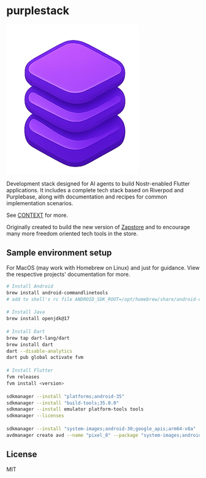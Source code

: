# purplestack

![purplestack](assets/images/purplestack.png)

Development stack designed for AI agents to build Nostr-enabled Flutter applications. It includes a complete tech stack based on Riverpod and Purplebase, along with documentation and recipes for common implementation scenarios.

See [CONTEXT](CONTEXT.md) for more.

Originally created to build the new version of [Zapstore](https://zapstore.dev) and to encourage many more freedom oriented tech tools in the store.

## Sample environment setup

For MacOS (may work with Homebrew on Linux) and just for guidance. View the respective projects' documentation for more.

```bash
# Install Android
brew install android-commandlinetools
# add to shell's rc file ANDROID_SDK_ROOT=/opt/homebrew/share/android-commandlinetools

# Install Java
brew install openjdk@17

# Install Dart
brew tap dart-lang/dart
brew install dart
dart --disable-analytics
dart pub global activate fvm

# Install Flutter
fvm releases
fvm install <version>

sdkmanager --install "platforms;android-35"
sdkmanager --install "build-tools;35.0.0"
sdkmanager --install emulator platform-tools tools
sdkmanager --licenses

sdkmanager --install "system-images;android-30;google_apis;arm64-v8a"
avdmanager create avd --name "pixel_8" --package "system-images;android-35;google_apis;arm64-v8a" --abi "arm64-v8a" --device "pixel_8"
```

## License

MIT